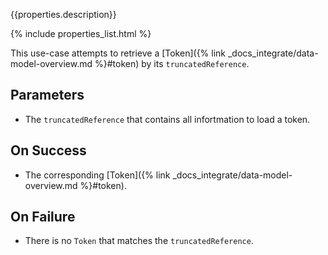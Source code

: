 {{properties.description}}

{% include properties_list.html %}

This use-case attempts to retrieve a [Token]({% link _docs_integrate/data-model-overview.md %}#token)
by its `truncatedReference`.

## Parameters

- The `truncatedReference` that contains all infortmation to load a token.

## On Success

- The corresponding [Token]({% link _docs_integrate/data-model-overview.md %}#token).

## On Failure

- There is no `Token` that matches the `truncatedReference`.
